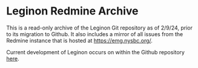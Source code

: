 # Leginon Redmine Archive

This is a read-only archive of the Leginon Git repository as of 2/9/24, prior to its migration to Github.
It also includes a mirror of all issues from the Redmine instance that is hosted at https://emg.nysbc.org/. 

Current development of Leginon occurs on within the Github repository [here](https://github.com/leginon-org/leginon).
